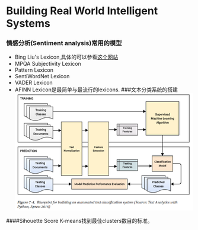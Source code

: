 # Building Real World Intelligent Systems

### 情感分析\(Sentiment analysis\)常用的模型

* Bing Liu's Lexicon,具体的可以参看[这个网站](https://www.cs.uic.edu/~liub/FBS/sentiment-analysis.html#lexicon    )
* MPQA Subjectivity Lexicon
* Pattern Lexicon
* SentiWordNet Lexicon
* VADER Lexicon
* AFINN Lexicon是最简单与最流行的lexicons.
###文本分类系统的搭建
![](/assets/textClassification.png)

####Sihouette Score
K-means找到最佳clusters数目的标准。  



